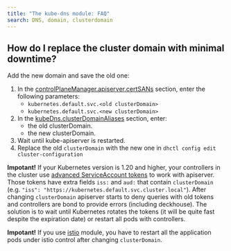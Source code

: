 ```yaml
---
title: "The kube-dns module: FAQ"
search: DNS, domain, clusterdomain
---
```


## How do I replace the cluster domain with minimal downtime?

Add the new domain and save the old one:

1. In the [controlPlaneManager.apiserver.certSANs](../../modules/040-control-plane-manager/configuration.html#parameters-apiserver-certsans) section, enter the following parameters:
    - `kubernetes.default.svc.<old clusterDomain>`
    - `kubernetes.default.svc.<new clusterDomain>`
1. In the [kubeDns.clusterDomainAliases](configuration.html#parameters) section, enter:
    - the old clusterDomain.
    - the new clusterDomain.
1. Wait until kube-apiserver is restarted.
1. Replace the old `clusterDomain` with the new one in `dhctl config edit cluster-configuration`

**Impotant!** If your Kubernetes version is 1.20 and higher, your controllers in the cluster use [advanced ServiceAccount tokens](https://kubernetes.io/docs/tasks/configure-pod-container/configure-service-account/#service-account-token-volume-projection) to work with apiserver. Those tokens have extra fields `iss:` and `aud:` that contain `clusterDomain` (e.g. `"iss": "https://kubernetes.default.svc.cluster.local"`). After changing `clusterDomain` apiserver starts to deny queries with old tokens and controllers are bond to provide errors (including deckhouse). The solution is to wait until Kubernetes rotates the tokens (it will be quite fast despite the expiration date) or restart all pods with controllers.

**Impotant!** If you use [istio](../../modules/110-istio/) module, you have to restart all the application pods under istio control after changing `clusterDomain`.
